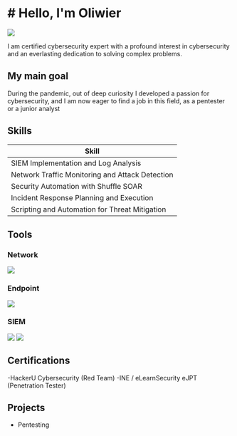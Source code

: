 # # Hello, I'm Oliwier
<a href="https://www.linkedin.com/in/oliwier-mejsner-348055227/"><img src="https://img.shields.io/badge/-LinkedIn-0072b1?&style=for-the-badge&logo=linkedin&logoColor=white" /></a>


I am certified cybersecurity expert with a profound interest in cybersecurity and an everlasting dedication to solving complex problems.

## My main goal

During the pandemic, out of deep curiosity I developed a passion for cybersecurity, and I am now eager to find a job in this field, as a pentester or a junior analyst

## Skills


| Skill                                         
|---------------------------------------------------------------------------
| SIEM Implementation and Log Analysis          
| Network Traffic Monitoring and Attack Detection 
| Security Automation with Shuffle SOAR         
| Incident Response Planning and Execution                    
| Scripting and Automation for Threat Mitigation 

## Tools


### Network
<div>
    <img src="https://img.shields.io/badge/-Wireshark-1679A7?&style=for-the-badge&logo=Wireshark&logoColor=white" />
</div>

### Endpoint
<div>
    <img src="https://img.shields.io/badge/-Microsoft_Defender_for_Endpoint-00A4EF?&style=for-the-badge&logo=Microsoft&logoColor=white" />
</div>

### SIEM
<div>
    <img src="https://img.shields.io/badge/-Microsoft_Sentinel-0078D4?&style=for-the-badge&logo=Microsoft&logoColor=white" />
    <img src="https://img.shields.io/badge/-Splunk-000000?&style=for-the-badge&logo=Splunk&logoColor=white" />
</div>

## Certifications
-HackerU Cybersecurity (Red Team)
-INE / eLearnSecurity eJPT (Penetration Tester)

## Projects
- Pentesting
